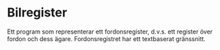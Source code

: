# Bilregister
Ett program som representerar ett fordonsregister, d.v.s. ett register över fordon och dess  ägare. Fordonsregistret har ett textbaserat gränssnitt.
